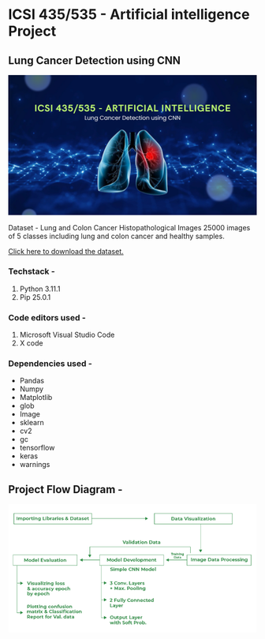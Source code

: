 # ICSI 435/535 - Artificial intelligence Project
## Lung Cancer Detection using CNN

![Presentation slide](image.png)

Dataset -
Lung and Colon Cancer Histopathological Images
25000 images of 5 classes including lung and colon cancer and healthy samples. 

[Click here to download the dataset.](https://www.kaggle.com/datasets/andrewmvd/lung-and-colon-cancer-histopathological-images)

### Techstack -
1. Python 3.11.1
2. Pip 25.0.1

### Code editors used -
1. Microsoft Visual Studio Code
1. X code

### Dependencies used -

* Pandas
* Numpy
* Matplotlib
* glob
* Image
* sklearn
* cv2
* gc
* tensorflow
* keras
* warnings


## Project Flow Diagram -
![Project Flow](Project_Flow.png)
